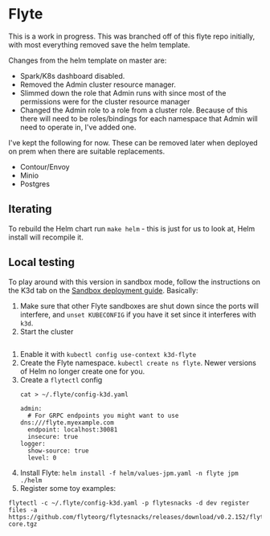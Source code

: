 # Flyte

This is a work in progress. This was branched off of this flyte repo initially, with most everything removed save the helm template.

Changes from the helm template on master are:

* Spark/K8s dashboard disabled.
* Removed the Admin cluster resource manager.
* Slimmed down the role that Admin runs with since most of the permissions were for the cluster resource manager
* Changed the Admin role to a role from a cluster role. Because of this there will need to be roles/bindings for each namespace that Admin will need to operate in, I've added one.

I've kept the following for now. These can be removed later when deployed on prem when there are suitable replacements.
* Contour/Envoy
* Minio
* Postgres

## Iterating
To rebuild the Helm chart run `make helm` - this is just for us to look at, Helm install will recompile it.

## Local testing

To play around with this version in sandbox mode, follow the instructions on the K3d tab on the [Sandbox deployment guide](https://docs.flyte.org/en/latest/deployment/sandbox.html#deploy-flyte-sandbox-environment-laptop-workstation-single-machine). Basically:

1. Make sure that other Flyte sandboxes are shut down since the ports will interfere, and `unset KUBECONFIG` if you have it set since it interferes with `k3d`.
1. Start the cluster
  ```k3d cluster create -p "30081:30081" -p "30084:30084" --no-lb --k3s-server-arg '--no-deploy=traefik' --k3s-server-arg '--no-deploy=servicelb' flyte
  ```
1. Enable it with `kubectl config use-context k3d-flyte`
1. Create the Flyte namespace.  `kubectl create ns flyte`. Newer versions of Helm no longer create one for you.
1. Create a `flytectl` config
    ```
    cat > ~/.flyte/config-k3d.yaml

    admin:
      # For GRPC endpoints you might want to use dns:///flyte.myexample.com
      endpoint: localhost:30081
      insecure: true
    logger:
      show-source: true
      level: 0
    ```
1. Install Flyte: `helm install -f helm/values-jpm.yaml -n flyte jpm ./helm`
1. Register some toy examples:
```
flytectl -c ~/.flyte/config-k3d.yaml -p flytesnacks -d dev register files -a https://github.com/flyteorg/flytesnacks/releases/download/v0.2.152/flytesnacks-core.tgz
```
